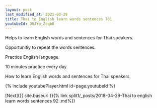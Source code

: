 ```yaml
---
layout: post
last_modified_at: 2021-03-29
title: Thai to English learn words sentences 701 
youtubeId: DGJYo_Zcqb8
---
```

 
 
Helps to learn English words and sentences for Thai speakers.

Opportunitiy to repeat the words sentences. 

Practice English language. 
 
10 minutes practice every day. 
 
How to learn English words and sentences for Thai speakers 
 
{% include youtubePlayer.html id=page.youtubeId %}
 
 
[Next]({{ site.baseurl }}{% link  split1/_posts/2018-04-29-Thai to english learn words sentences 92 .md%})
 
